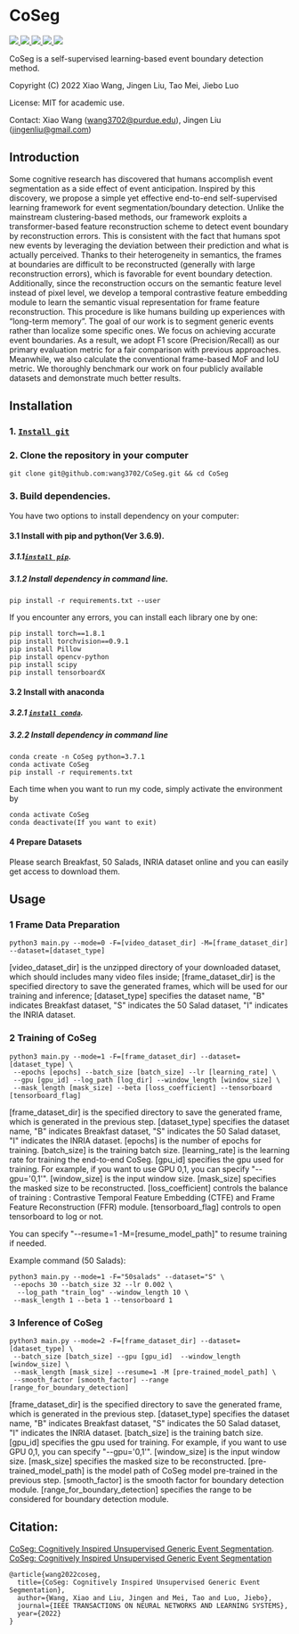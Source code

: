 # CoSeg

<a href="https://github.com/marktext/marktext/releases/latest">
   <img src="https://img.shields.io/badge/CoSeg-v1.0.0-green">
   <img src="https://img.shields.io/badge/platform-Linux%20%7C%20Mac%20-green">
   <img src="https://img.shields.io/badge/Language-python3-green">
   <img src="https://img.shields.io/badge/dependencies-tested-green">
   <img src="https://img.shields.io/badge/licence-MIT-green">
</a>   

CoSeg is a self-supervised learning-based event boundary detection method.

Copyright (C) 2022 Xiao Wang, Jingen Liu, Tao Mei, Jiebo Luo

License: MIT for academic use.

Contact: Xiao Wang (wang3702@purdue.edu), Jingen Liu (jingenliu@gmail.com)

## Introduction

Some cognitive research has discovered that humans accomplish event segmentation as a side effect of event anticipation. 
Inspired by this discovery, we propose a simple yet effective end-to-end self-supervised learning framework for event
segmentation/boundary detection. Unlike the mainstream clustering-based methods, our framework exploits a transformer-based
feature reconstruction scheme to detect event boundary by reconstruction errors. This is consistent with the fact that humans spot new
events by leveraging the deviation between their prediction and what is actually perceived. Thanks to their heterogeneity in semantics,
the frames at boundaries are difficult to be reconstructed (generally with large reconstruction errors), which is favorable for event
boundary detection. Additionally, since the reconstruction occurs on the semantic feature level instead of pixel level, we develop a
temporal contrastive feature embedding module to learn the semantic visual representation for frame feature reconstruction. This
procedure is like humans building up experiences with “long-term memory”. The goal of our work is to segment generic events rather
than localize some specific ones. We focus on achieving accurate event boundaries. As a result, we adopt F1 score (Precision/Recall)
as our primary evaluation metric for a fair comparison with previous approaches. Meanwhile, we also calculate the conventional
frame-based MoF and IoU metric. We thoroughly benchmark our work on four publicly available datasets and demonstrate much better
results.

## Installation
### 1. [`Install git`](https://git-scm.com/book/en/v2/Getting-Started-Installing-Git) 
### 2. Clone the repository in your computer 
```
git clone git@github.com:wang3702/CoSeg.git && cd CoSeg
```

### 3. Build dependencies.   
You have two options to install dependency on your computer:
#### 3.1 Install with pip and python(Ver 3.6.9).
##### 3.1.1[`install pip`](https://pip.pypa.io/en/stable/installing/).
##### 3.1.2  Install dependency in command line.
```
pip install -r requirements.txt --user
```
If you encounter any errors, you can install each library one by one:
```
pip install torch==1.8.1
pip install torchvision==0.9.1
pip install Pillow
pip install opencv-python
pip install scipy
pip install tensorboardX
```

#### 3.2 Install with anaconda
##### 3.2.1 [`install conda`](https://docs.conda.io/projects/conda/en/latest/user-guide/install/macos.html). 
##### 3.2.2 Install dependency in command line
```
conda create -n CoSeg python=3.7.1
conda activate CoSeg
pip install -r requirements.txt 
```
Each time when you want to run my code, simply activate the environment by
```
conda activate CoSeg
conda deactivate(If you want to exit) 
```

#### 4 Prepare Datasets
Please search Breakfast, 50 Salads, INRIA dataset online and you can easily get access to download them.

## Usage

### 1 Frame Data Preparation
```
python3 main.py --mode=0 -F=[video_dataset_dir] -M=[frame_dataset_dir] --dataset=[dataset_type]
```
[video_dataset_dir] is the unzipped directory of your downloaded dataset, which should includes many video files inside;
[frame_dataset_dir] is the specified directory to save the generated frames, which will be used for our training and inference;
[dataset_type] specifies the dataset name, "B" indicates Breakfast dataset, "S" indicates the 50 Salad dataset, "I" indicates the INRIA dataset.

### 2 Training of CoSeg

```
python3 main.py --mode=1 -F=[frame_dataset_dir] --dataset=[dataset_type] \
 --epochs [epochs] --batch_size [batch_size] --lr [learning_rate] \
 --gpu [gpu_id] --log_path [log_dir] --window_length [window_size] \
 --mask_length [mask_size] --beta [loss_coefficient] --tensorboard [tensorboard_flag]
```
[frame_dataset_dir] is the specified directory to save the generated frame, which is generated in the previous step.
[dataset_type]  specifies the dataset name, "B" indicates Breakfast dataset, "S" indicates the 50 Salad dataset, "I" indicates the INRIA dataset.
[epochs] is the number of epochs for training. [batch_size] is the training batch size. 
[learning_rate] is the learning rate for training the end-to-end CoSeg.
[gpu_id] specifies the gpu used for training. For example, if you want to use GPU 0,1, you can specify "--gpu='0,1'".
[window_size] is the input window size. [mask_size] specifies the masked size to be reconstructed. 
[loss_coefficient] controls the balance of training : Contrastive Temporal Feature Embedding (CTFE)  and Frame Feature Reconstruction (FFR) module.
[tensorboard_flag] controls to open tensorboard to log or not.

You can specify "--resume=1 -M=[resume_model_path]" to resume training if needed.

Example command (50 Salads):
```
python3 main.py --mode=1 -F="50salads" --dataset="S" \
 --epochs 30 --batch_size 32 --lr 0.002 \
  --log_path "train_log" --window_length 10 \
 --mask_length 1 --beta 1 --tensorboard 1
```

### 3 Inference of CoSeg
```
python3 main.py --mode=2 -F=[frame_dataset_dir] --dataset=[dataset_type] \
 --batch_size [batch_size] --gpu [gpu_id]  --window_length [window_size] \
 --mask_length [mask_size] --resume=1 -M [pre-trained_model_path] \
 --smooth_factor [smooth_factor] --range [range_for_boundary_detection]
```
[frame_dataset_dir] is the specified directory to save the generated frame, which is generated in the previous step.
[dataset_type]  specifies the dataset name, "B" indicates Breakfast dataset, "S" indicates the 50 Salad dataset, "I" indicates the INRIA dataset.
[batch_size] is the training batch size. 
[gpu_id] specifies the gpu used for training. For example, if you want to use GPU 0,1, you can specify "--gpu='0,1'".
[window_size] is the input window size. [mask_size] specifies the masked size to be reconstructed. 
[pre-trained_model_path] is the model path of CoSeg model pre-trained in the previous step.
[smooth_factor] is the smooth factor for boundary detection module.
[range_for_boundary_detection] specifies the range to be considered for boundary detection module.





## Citation:
[CoSeg: Cognitively Inspired Unsupervised Generic Event Segmentation](https://arxiv.org/pdf/2109.15170.pdf).  
[CoSeg: Cognitively Inspired Unsupervised Generic Event Segmentation](https://doi.org/10.1109/TNNLS.2023.3263387)
```
@article{wang2022coseg,
  title={CoSeg: Cognitively Inspired Unsupervised Generic Event Segmentation},
  author={Wang, Xiao and Liu, Jingen and Mei, Tao and Luo, Jiebo},
  journal={IEEE TRANSACTIONS ON NEURAL NETWORKS AND LEARNING SYSTEMS},
  year={2022}
}
```
